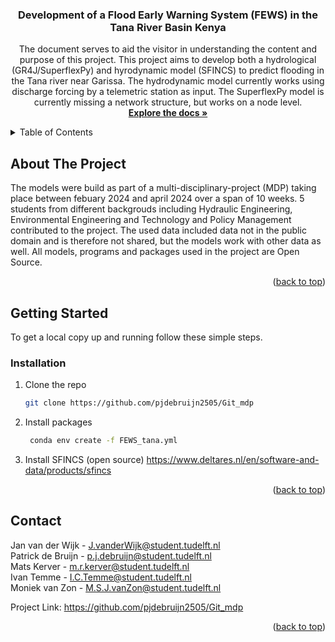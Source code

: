 <!-- PROJECT LOGO -->
<h3 align="center">Development of a Flood Early Warning System (FEWS) in the Tana River Basin Kenya</h3>

  <p align="center">
    The document serves to aid the visitor in understanding the content and purpose of this project. This project aims to develop both a hydrological (GR4J/SuperflexPy) and hyrodynamic model (SFINCS) to predict flooding in the Tana river near Garissa. The hydrodynamic model currently works using discharge forcing by a telemetric station as input. The SuperflexPy model is currently missing a network structure, but works on a node level.
    <br />
    <a href="https://github.com/pjdebruijn2505/Git_mdp"><strong>Explore the docs »</strong></a>

  </p>
</div>



<!-- TABLE OF CONTENTS -->
<details>
  <summary>Table of Contents</summary>
  <ol>
    <li>
      <a href="#about-the-project">About The Project</a>
    </li>
    <li>
      <a href="#getting-started">Getting Started</a>
      <ul>
        <li><a href="#installation">Installation</a></li>
      </ul>
    </li>
    <li><a href="#contact">Contact</a></li>
    <li><a href="#acknowledgments">Acknowledgments</a></li>
  </ol>
</details>



<!-- ABOUT THE PROJECT -->
## About The Project
The models were build as part of a multi-disciplinary-project (MDP) taking place between febuary 2024 and april 2024 over a span of 10 weeks. 5 students from different backgrouds including Hydraulic Engineering, Environmental Engineering and Technology and Policy Management contributed to the project. The used data included data not in the public domain and is therefore not shared, but the models work with other data as well. All models, programs and packages used in the project are Open Source. 

<p align="right">(<a href="#readme-top">back to top</a>)</p>


<!-- GETTING STARTED -->
## Getting Started

To get a local copy up and running follow these simple steps.

### Installation

1. Clone the repo
   ```sh
   git clone https://github.com/pjdebruijn2505/Git_mdp
   ```
2. Install packages
   ```sh
    conda env create -f FEWS_tana.yml
   ```
3. Install SFINCS (open source)
    https://www.deltares.nl/en/software-and-data/products/sfincs

<p align="right">(<a href="#readme-top">back to top</a>)</p>


<!-- CONTACT -->
## Contact

Jan van der Wijk - J.vanderWijk@student.tudelft.nl <br>
Patrick de Bruijn - p.j.debruijn@student.tudelft.nl <br>
Mats Kerver - m.r.kerver@student.tudelft.nl <br>
Ivan Temme - I.C.Temme@student.tudelft.nl <br> 
Moniek van Zon - M.S.J.vanZon@student.tudelft.nl <br>

Project Link: https://github.com/pjdebruijn2505/Git_mdp

<p align="right">(<a href="#readme-top">back to top</a>)</p>
